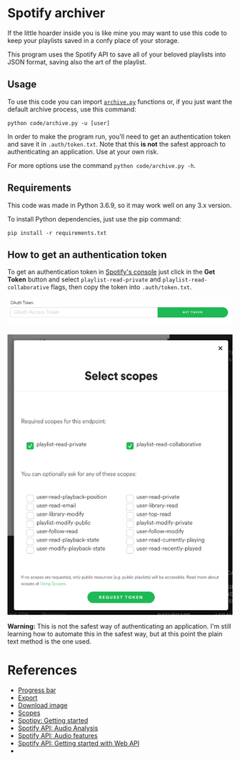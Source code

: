 # Spotify archiver
If the little hoarder inside you is like mine you may want to use this code to keep your playlists saved in a confy place of your storage. 

This program uses the Spotify API to save all of your beloved playlists into JSON format, saving also the art of the playlist.

## Usage
To use this code you can import [`archive.py`](./code/archive.py) functions or, if you just want the default archive process, use this command:
```
python code/archive.py -u [user]
```

In order to make the program run, you'll need to get an authentication token and save it in `.auth/token.txt`. Note that this **is not** the safest approach to authenticating an application. Use at your own risk.

For more options use the command `python code/archive.py -h`.

## Requirements
This code was made in Python 3.6.9, so it may work well on any 3.x version.

To install Python dependencies, just use the pip command:
```
pip install -r requirements.txt
```

## How to get an authentication token
To get an authentication token in [Spotify's console](https://developer.spotify.com/console/get-playlists/) just click in the **Get Token** button and select `playlist-read-private` and `playlist-read-collaborative` flags, then copy the token into `.auth/token.txt`.

![authentication token](./docs/img/auth.png)

![Permission scope](./docs/img/scope.png)

**Warning:** This is not the safest way of authenticating an application. I'm still learning how to automate this in the safest way, but at this point the plain text method is the one used.

# References
- [Progress bar](https://builtin.com/software-engineering-perspectives/python-progress-bar)
- [Export](https://stackoverflow.com/questions/19331497/set-environment-variables-from-file-of-key-value-pairs)
- [Download image](https://stackoverflow.com/questions/30229231/python-save-image-from-url)
- [Scopes](https://developer.spotify.com/documentation/web-api/concepts/scopes)
- [Spotipy: Getting started](https://spotipy.readthedocs.io/en/2.22.1/?highlight=podcast#getting-started)
- [Spotify API: Audio Analysis](https://developer.spotify.com/documentation/web-api/reference/get-audio-analysis)
- [Spotify API: Audio features](https://developer.spotify.com/documentation/web-api/reference/get-audio-features)
- [Spotify API: Getting started with Web API](https://developer.spotify.com/documentation/web-api/tutorials/getting-started)
- []()